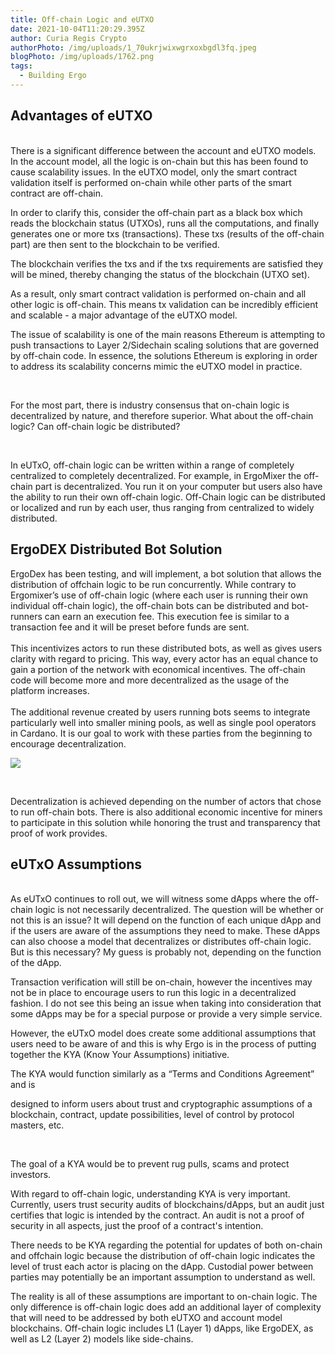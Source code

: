 ```yaml
---
title: Off-chain Logic and eUTXO
date: 2021-10-04T11:20:29.395Z
author: Curia Regis Crypto
authorPhoto: /img/uploads/1_70ukrjwixwgrxoxbgdl3fq.jpeg
blogPhoto: /img/uploads/1762.png
tags:
  - Building Ergo
---
```

<!--StartFragment-->

## Advantages of eUTXO

\
There is a significant difference between the account and eUTXO models. In the account model, all the logic is on-chain but this has been found to cause scalability issues. In the eUTXO model, only the smart contract validation itself is performed on-chain while other parts of the smart contract are off-chain. 



In order to clarify this, consider the off-chain part as a black box which reads the blockchain status (UTXOs), runs all the computations, and finally generates one or more txs (transactions). These txs (results of the off-chain part) are then sent to the blockchain to be verified.



The blockchain verifies the txs and if the txs requirements are satisfied they will be mined, thereby changing the status of the blockchain (UTXO set). 



As a result, only smart contract validation is performed on-chain and all other logic is off-chain. This means tx validation can be incredibly efficient and scalable - a major advantage of the eUTXO model.



The issue of scalability is one of the main reasons Ethereum is attempting to push transactions to Layer 2/Sidechain scaling solutions that are governed by off-chain code. In essence, the solutions Ethereum is exploring in order to address its scalability concerns mimic the eUTXO model in practice.

 

For the most part, there is industry consensus that on-chain logic is decentralized by nature, and therefore superior. What about the off-chain logic? Can off-chain logic be distributed? 

 

In eUTxO, off-chain logic can be written within a range of completely centralized to completely decentralized. For example, in ErgoMixer the off-chain part is decentralized. You run it on your computer but users also have the ability to run their own off-chain logic. Off-Chain logic can be distributed or localized and run by each user, thus ranging from centralized to widely distributed. 



## ErgoDEX Distributed Bot Solution

ErgoDex has been testing, and will implement, a bot solution that allows the distribution of offchain logic to be run concurrently. While contrary to Ergomixer’s use of off-chain logic (where each user is running their own individual off-chain logic), the off-chain bots can be distributed and bot-runners can earn an execution fee. This execution fee is similar to a transaction fee and it will be preset before funds are sent.\
\
This incentivizes actors to run these distributed bots, as well as gives users clarity with regard to pricing. This way, every actor has an equal chance to gain a portion of the network with economical incentives. The off-chain code will become more and more decentralized as the usage of the platform increases.\
\
The additional revenue created by users running bots seems to integrate particularly well into smaller mining pools, as well as single pool operators in Cardano. It is our goal to work with these parties from the beginning to encourage decentralization.  



![](https://lh3.googleusercontent.com/kzEchHe0C8NMk5y-yNuouF1YbrtUi7onuve7NvzBVyWMOa6WTQ5s9Ft4T7bVJ3cbooIECSAeazqwIwmc-lO0ya6hjC5poyxwFLucTuznTX52_jwAwsbLaIfYTxDrKhLyqFTKG7bK=s0)



 



Decentralization is achieved depending on the number of actors that chose to run off-chain bots. There is also additional economic incentive for miners to participate in this solution while honoring the trust and transparency that proof of work provides. 



## eUTxO Assumptions

\
As eUTxO continues to roll out, we will witness some dApps where the off-chain logic is not necessarily decentralized. The question will be whether or not this is an issue? It will depend on the function of each unique dApp and if the users are aware of the assumptions they need to make. These dApps can also choose a model that decentralizes or distributes off-chain logic. But is this necessary? My guess is probably not, depending on the function of the dApp.



Transaction verification will still be on-chain, however the incentives may not be in place to encourage users to run this logic in a decentralized fashion. I do not see this being an issue when taking into consideration that some dApps may be for a special purpose or provide a very simple service.



However, the eUTxO model does create some additional assumptions that users need to be aware of and this is why Ergo is in the process of putting together the KYA (Know Your Assumptions) initiative.



The KYA would function similarly as a “Terms and Conditions Agreement” and is 

designed to inform users about trust and cryptographic assumptions of a blockchain, contract, update possibilities, level of control by protocol masters, etc.

 

The goal of a KYA would be to prevent rug pulls, scams and protect investors. 



With regard to off-chain logic, understanding KYA is very important. Currently, users trust security audits of blockchains/dApps, but an audit just certifies that logic is intended by the contract. An audit is not a proof of security in all aspects, just the proof of a contract's intention.



There needs to be KYA regarding the potential for updates of both on-chain and offchain logic because the distribution of off-chain logic indicates the level of trust each actor is placing on the dApp. Custodial power between parties may potentially be an important assumption to understand as well. 



The reality is all of these assumptions are important to on-chain logic. The only difference is off-chain logic does add an additional layer of complexity that will need to be addressed by both eUTXO and account model blockchains. Off-chain logic includes L1 (Layer 1) dApps, like ErgoDEX, as well as L2 (Layer 2) models like side-chains.



<!--EndFragment-->